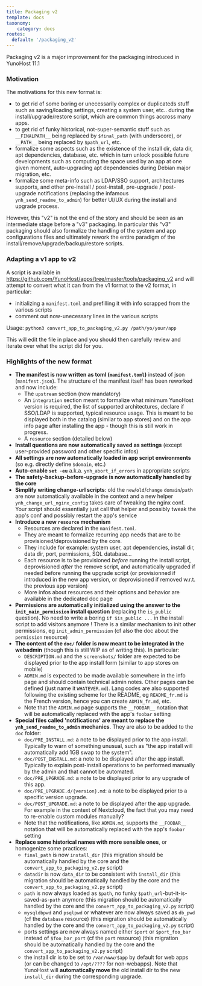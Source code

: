 ```yaml
---
title: Packaging v2
template: docs
taxonomy:
    category: docs
routes:
  default: '/packaging_v2'
---
```



Packaging v2 is a major improvement for the packaging introduced in YunoHost 11.1

### Motivation 

The motivations for this new format is:
- to get rid of some boring or unecessarily complex or duplicateds stuff such as saving/loading settings, creating a system user, etc.. during the install/upgrade/restore script, which are common things accross many apps.
- to get rid of funky historical, not-super-semantic stuff such as `__FINALPATH__` being replaced by `$final_path` (with underscore), or `__PATH__` being replaced by `$path_url`, etc.
- formalize some aspects such as the existence of the install dir, data dir, apt dependencies, database, etc. which in turn unlock possible future developments such as computing the space used by an app at one given moment, auto-upgrading apt dependencies during Debian major migration, etc.
- formalize some meta-info such as LDAP/SSO support, architectures supports, and other pre-install / post-install, pre-upgrade / post-upgrade notifications (replacing the infamous `ynh_send_readme_to_admin`) for better UI/UX during the install and upgrade process.

However, this "v2" is not the end of the story and should be seen as an intermediate stage before a "v3" packaging. In particular this "v3" packaging should also formalize the handling of the system and app configurations files and ultimately rework the entire paradigm of the install/remove/upgrade/backup/restore scripts.


### Adapting a v1 app to v2

A script is available in https://github.com/YunoHost/apps/tree/master/tools/packaging_v2 and will attempt to convert what it can from the v1 format to the v2 format, in particular:
- initializing a `manifest.toml` and prefilling it with info scrapped from the various scripts
- comment out now-unecessary lines in the various scripts

Usage: `python3 convert_app_to_packaging_v2.py /path/yo/your/app`

This will edit the file in place and you should then carefully review and iterate over what the script did for you.


### Highlights of the new format

- **The manifest is now written as toml (`manifest.toml`)** instead of json (`manifest.json`). The structure of the manifest itself has been reworked and now include:
   - The `upstream` section (now mandatory)
   - An `integration` section meant to formalize what minimum YunoHost version is required, the list of supported architectures, declare if SSO/LDAP is supported, typical resource usage. This is meant to be displayed both in the catalog (similar to app stores) and on the app info page after installing the app - though this is still work in progress. 
   - A `resource` section (detailed below)
- **Install questions are now automatically saved as settings** (except user-provided password and other specific infos)
- **All settings are now automatically loaded in app script environments** (so e.g. directly define `$domain`, etc.)
- **Auto-enable `set -eu`** a.k.a. `ynh_abort_if_errors` in appropriate scripts
- **The safety-backup-before-upgrade is now automatically handled by the core**
- **Simplify writing change-url scripts**: old the `new`/`old`/`change` `domain`/`path` are now automatically available in the context and a new helper `ynh_change_url_nginx_config` takes care of tweaking the nginx conf. Your script should essentially just call that helper and possibly tweak the app's conf and possibly restart the app's service
- **Introduce a new `resource` mechanism**
    - Resources are declared in the `manifest.toml`. 
    - They are meant to formalize recurring app needs that are to be provisioned/deprovisioned by the core. 
    - They include for example: system user, apt dependencies, install dir, data dir, port, permissions, SQL database... 
    - Each resource is to be provisioned *before* running the install script, deprovisioned *after* the remove script, and automatically upgraded if needed before running the upgrade script (or provisionned if introduced in the new app version, or deprovisioned if removed w.r.t. the previous app version)
    - More infos about resources and their options and behavior are available in the dedicated doc page
- **Permissions are automatically initialized using the answer to the `init_main_permission` install question** (replacing the `is_public` question). No need to write a boring `if $is_public ...` in the install script to add visitors anymore ! There is a similar mechanism to init other permissions, eg `init_admin_permission` (cf also the doc about the `permission` resource)
- **The content of the `doc/` folder is now meant to be integrated in the webadmin** (though this is still WIP as of writing this). In particular:
    - `DESCRIPTION.md` and the `screenshots/` folder are expected to be displayed prior to the app install form (similar to app stores on mobile)
    - `ADMIN.md` is expected to be made available somewhere in the info page and should contain technical admin notes. Other pages can be defined (just name it `WHATEVER.md`). Lang codes are also supported following the existing scheme for the README, eg `README_fr.md` is the French version, hence you can create `ADMIN_fr.md`, etc.
    - Note that the `ADMIN.md` page supports the `__FOOBAR__` notation that will be automatically replaced with the app's `foobar` setting
- **Special files called 'notifications' are meant to replace the `ynh_send_readme_to_admin` mechanics**. They are also to be added to the `doc` folder: 
    - `doc/PRE_INSTALL.md`: a note to be displayed prior to the app install. Typically to warn of something unusual, such as "the app install will automatically add 1GB swap to the system".
    - `doc/POST_INSTALL.md`: a note to be displayed after the app install. Typically to explain post-install operations to be performed manually by the admin and that cannot be automated.
    - `doc/PRE_UPGRADE.md`: a note to be displayed prior to any upgrade of this app.
    - `doc/PRE_UPGRADE.d/{version}.md`: a note to be displayed prior to a specific version upgrade.
    - `doc/POST_UPGRADE.md`: a note to be displayed after the app upgrade. For example in the context of Nextcloud, the fact that you may need to re-enable custom modules manually?
    - Note that the notifications, like `ADMIN.md`, supports the `__FOOBAR__` notation that will be automatically replaced with the app's `foobar` setting
 - **Replace some historical names with more sensible ones**, or homogenize some practices:
    - `final_path` is now `install_dir` (this migration should be automatically handled by the core and the `convert_app_to_packaging_v2.py` script)
    - `datadir` is now `data_dir` to be consistent with `install_dir` (this migration should be automatically handled by the core and the `convert_app_to_packaging_v2.py` script)
    - `path` is now always loaded as `$path`, no funky `$path_url`-but-it-is-saved-as-`path` anymore (this migration should be automatically handled by the core and the `convert_app_to_packaging_v2.py` script)
    - `mysqldbpwd` and `psqlpwd` or whatever are now always saved as `db_pwd` (cf the `database` resource) (this migration should be automatically handled by the core and the `convert_app_to_packaging_v2.py` script)
    - ports settings are now always named either `$port` or `$port_foo_bar` instead of `$foo_bar_port` (cf the `port` resource) (this migration should be automatically handled by the core and the `convert_app_to_packaging_v2.py` script)
    - the install dir is to be set to `/var/www/$app` by default for web apps (or can be changed to `/opt/????` for non-webapps). Note that YunoHost will **automatically move** the old install dir to the new `install_dir` during the corresponding upgrade.
